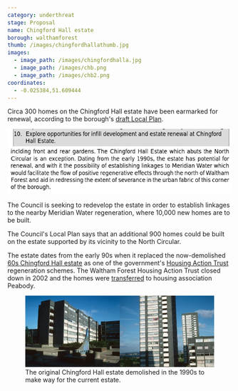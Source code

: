 ```yaml
---
category: underthreat
stage: Proposal
name: Chingford Hall estate 
borough: walthamforest
thumb: /images/chingfordhallathumb.jpg
images:
  - image_path: /images/chingfordhalla.jpg
  - image_path: /images/chb.png
  - image_path: /images/chb2.png
coordinates:
  - -0.025384,51.609444
---
```

Circa 300 homes on the Chingford Hall estate have been earmarked for renewal, according to the borough's [draft Local Plan](https://walthamforest.gov.uk/sites/default/files/Final%20Draft%20Local%20Plan_July2019_Web%20optimised_Part1.pdf).

<img src="/images/chrenewal.png" class="img-fluid rounded img-thumbnail">

<img src="/images/chrenewal2.png" class="img-fluid rounded img-thumbnail">

The Council is seeking to redevelop the estate in order to establish linkages to the nearby Meridian Water regeneration, where 10,000 new homes are to be built.

The Council's Local Plan says that an additional 900 homes could be built on the estate supported by its vicinity to the North Circular.

The estate dates from the early 90s when it replaced the now-demolished [60s Chingford Hall estate](http://www.towerblock.eca.ed.ac.uk/development/chingford-hall-stage-ii) as one of the government's [Housing Action Trust](https://www.independent.co.uk/news/uk/home-news/this-is-a-council-estate-the-government-spent-pounds-150000-on-each-house-why-1322746.html) regeneration schemes. The Waltham Forest Housing Action Trust closed down in 2002 and the homes were [transferred](https://www.peabody.org.uk/neighbourhoods/waltham-forest/chingford/about) to housing association Peabody. 

<figure class="figure">
<img src="/images/chold.jpg" class="img-fluid rounded img-thumbnail">
<figcaption class="figure-caption">The original Chingford Hall estate demolished in the 1990s to make way for the current estate.</figcaption>
</figure>
